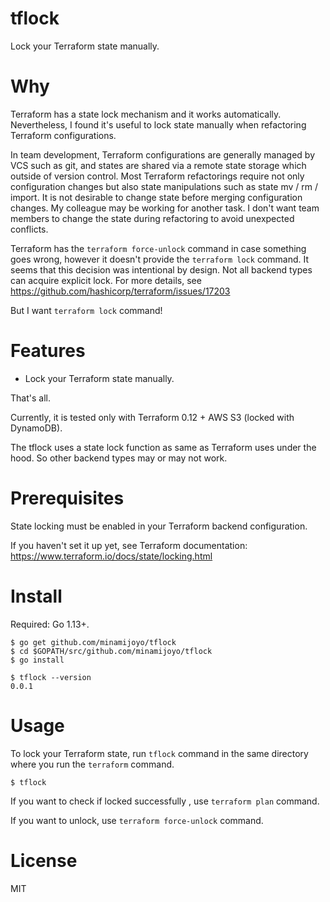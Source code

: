 # tflock

Lock your Terraform state manually.

# Why

Terraform has a state lock mechanism and it works automatically.
Nevertheless, I found it's useful to lock state manually when refactoring Terraform configurations.

In team development, Terraform configurations are generally managed by VCS such as git, and states are shared via a remote state storage which outside of version control. Most Terraform refactorings require not only configuration changes but also state manipulations such as state mv / rm / import. It is not desirable to change state before merging configuration changes. My colleague may be working for another task. I don't want team members to change the state during refactoring to avoid unexpected conflicts.

Terraform has the `terraform force-unlock` command in case something goes wrong, however it doesn't provide the `terraform lock` command.
It seems that this decision was intentional by design. Not all backend types can acquire explicit lock.
For more details, see https://github.com/hashicorp/terraform/issues/17203

But I want `terraform lock` command!

# Features

- Lock your Terraform state manually.

That's all.

Currently, it is tested only with Terraform 0.12 + AWS S3 (locked with DynamoDB).

The tflock uses a state lock function as same as Terraform uses under the hood.
So other backend types may or may not work.

# Prerequisites

State locking must be enabled in your Terraform backend configuration.

If you haven't set it up yet, see Terraform documentation:
https://www.terraform.io/docs/state/locking.html

# Install

Required: Go 1.13+.

```
$ go get github.com/minamijoyo/tflock
$ cd $GOPATH/src/github.com/minamijoyo/tflock
$ go install

$ tflock --version
0.0.1
```

# Usage

To lock your Terraform state, run `tflock` command in the same directory where you run the `terraform` command.

```
$ tflock
```

If you want to check if locked successfully , use `terraform plan` command.

If you want to unlock, use `terraform force-unlock` command.

# License
MIT
